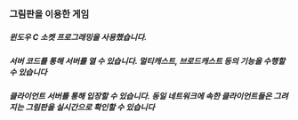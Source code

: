### 그림판을 이용한 게임

##### 윈도우 C 소켓 프로그래밍을 사용했습니다.

##### 서버 코드를 통해 서버를 열 수 있습니다. 멀티캐스트, 브로드캐스트 등의 기능을 수행할 수 있습니다
##### 클라이언트 서버를 통해 입장할 수 있습니다. 동일 네트워크에 속한 클라이언트들은 그려지는 그림판을 실시간으로 확인할 수 있습니다
